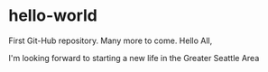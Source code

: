 # hello-world
First Git-Hub repository. Many more to come. 
Hello All,

I'm looking forward to starting a new life in the Greater Seattle Area
